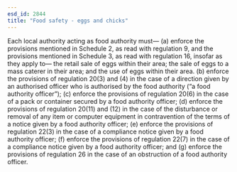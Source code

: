 ```yaml
---
esd_id: 2844
title: "Food safety - eggs and chicks"
---
```


Each local authority acting as food authority must—
(a) enforce the provisions mentioned in Schedule 2, as read with regulation 9, and the provisions mentioned in Schedule 3, as read with regulation 16, insofar as they apply to—
the retail sale of eggs within their area;
the sale of eggs to a mass caterer in their area; and
the use of eggs within their area.
(b) enforce the provisions of regulation 20(3) and (4) in the case of a direction given by an authorised officer who is authorised by the food authority (“a food authority officer”);
(c) enforce the provisions of regulation 20(6) in the case of a pack or container secured by a food authority officer;
(d) enforce the provisions of regulation 20(11) and (12) in the case of the disturbance or removal of any item or computer equipment in contravention of the terms of a notice given by a food authority officer;
(e) enforce the provisions of regulation 22(3) in the case of a compliance notice given by a food authority officer;
(f) enforce the provisions of regulation 22(7) in the case of a compliance notice given by a food authority officer; and
(g) enforce the provisions of regulation 26 in the case of an obstruction of a food authority officer.

